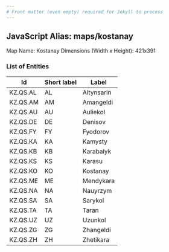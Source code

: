 ```yaml
---
# Front matter (even empty) required for Jekyll to process
---
```


## JavaScript Alias: maps/kostanay

Map Name: Kostanay
Dimensions (Width x Height): 421x391





### List of Entities

 Id | Short label | Label
---|---|---
KZ.QS.AL|AL|Altynsarin
KZ.QS.AM|AM|Amangeldi
KZ.QS.AU|AU|Auliekol
KZ.QS.DE|DE|Denisov
KZ.QS.FY|FY|Fyodorov
KZ.QS.KA|KA|Kamysty
KZ.QS.KB|KB|Karabalyk
KZ.QS.KS|KS|Karasu
KZ.QS.KO|KO|Kostanay
KZ.QS.ME|ME|Mendykara
KZ.QS.NA|NA|Nauyrzym
KZ.QS.SA|SA|Sarykol
KZ.QS.TA|TA|Taran
KZ.QS.UZ|UZ|Uzunkol
KZ.QS.ZG|ZG|Zhangeldi
KZ.QS.ZH|ZH|Zhetikara
